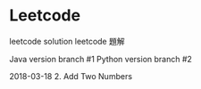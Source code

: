 # Leetcode
leetcode solution
leetcode 題解

Java version branch #1
Python version branch #2

2018-03-18
2. Add Two Numbers
